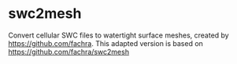 # swc2mesh
Convert cellular SWC files to watertight surface meshes, created by https://github.com/fachra. This adapted version is based on https://github.com/fachra/swc2mesh
